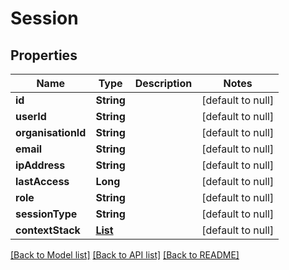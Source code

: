 # Session
## Properties

| Name | Type | Description | Notes |
|------------ | ------------- | ------------- | -------------|
| **id** | **String** |  | [default to null] |
| **userId** | **String** |  | [default to null] |
| **organisationId** | **String** |  | [default to null] |
| **email** | **String** |  | [default to null] |
| **ipAddress** | **String** |  | [default to null] |
| **lastAccess** | **Long** |  | [default to null] |
| **role** | **String** |  | [default to null] |
| **sessionType** | **String** |  | [default to null] |
| **contextStack** | [**List**](ContextItem.md) |  | [default to null] |

[[Back to Model list]](../README.md#documentation-for-models) [[Back to API list]](../README.md#documentation-for-api-endpoints) [[Back to README]](../README.md)

